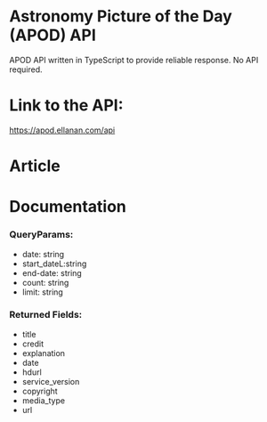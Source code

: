 # Astronomy Picture of the Day (APOD) API
APOD API written in TypeScript to provide reliable response. No API required. 

# Link to the API:
https://apod.ellanan.com/api

# Article

# Documentation

### QueryParams:
 - date: string
 - start_dateL:string
 - end-date: string
 - count: string
 - limit: string

### Returned Fields:
 - title
 - credit
 - explanation
 - date
 - hdurl
 - service_version
 - copyright
 - media_type
 - url


